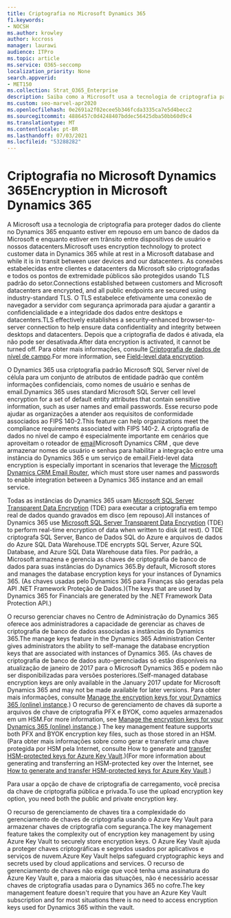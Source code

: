 ```yaml
---
title: Criptografia no Microsoft Dynamics 365
f1.keywords:
- NOCSH
ms.author: krowley
author: kccross
manager: laurawi
audience: ITPro
ms.topic: article
ms.service: O365-seccomp
localization_priority: None
search.appverid:
- MET150
ms.collection: Strat_O365_Enterprise
description: Saiba como a Microsoft usa a tecnologia de criptografia para proteger os dados do cliente no Microsoft Dynamics 365 enquanto estiver em repouso em um banco de dados da Microsoft e em trânsito.
ms.custom: seo-marvel-apr2020
ms.openlocfilehash: 0e2691a2f02ecee5b346fcda3335ca7e5d4becc2
ms.sourcegitcommit: 4886457c0d4248407bddec56425dba50bb60d9c4
ms.translationtype: MT
ms.contentlocale: pt-BR
ms.lasthandoff: 07/03/2021
ms.locfileid: "53288282"
---
```

# <a name="encryption-in-microsoft-dynamics-365"></a><span data-ttu-id="22f57-103">Criptografia no Microsoft Dynamics 365</span><span class="sxs-lookup"><span data-stu-id="22f57-103">Encryption in Microsoft Dynamics 365</span></span>

<span data-ttu-id="22f57-104">A Microsoft usa a tecnologia de criptografia para proteger dados do cliente no Dynamics 365 enquanto estiver em repouso em um banco de dados da Microsoft e enquanto estiver em trânsito entre dispositivos de usuário e nossos datacenters.</span><span class="sxs-lookup"><span data-stu-id="22f57-104">Microsoft uses encryption technology to protect customer data in Dynamics 365 while at rest in a Microsoft database and while it is in transit between user devices and our datacenters.</span></span> <span data-ttu-id="22f57-105">As conexões estabelecidas entre clientes e datacenters da Microsoft são criptografadas e todos os pontos de extremidade públicos são protegidos usando TLS padrão do setor.</span><span class="sxs-lookup"><span data-stu-id="22f57-105">Connections established between customers and Microsoft datacenters are encrypted, and all public endpoints are secured using industry-standard TLS.</span></span> <span data-ttu-id="22f57-106">O TLS estabelece efetivamente uma conexão de navegador a servidor com segurança aprimorada para ajudar a garantir a confidencialidade e a integridade dos dados entre desktops e datacenters.</span><span class="sxs-lookup"><span data-stu-id="22f57-106">TLS effectively establishes a security-enhanced browser-to-server connection to help ensure data confidentiality and integrity between desktops and datacenters.</span></span> <span data-ttu-id="22f57-107">Depois que a criptografia de dados é ativada, ela não pode ser desativada.</span><span class="sxs-lookup"><span data-stu-id="22f57-107">After data encryption is activated, it cannot be turned off.</span></span> <span data-ttu-id="22f57-108">Para obter mais informações, consulte [Criptografia de dados de nível de campo](/previous-versions/dynamicscrm-2016/developers-guide/dn481562(v=crm.8)).</span><span class="sxs-lookup"><span data-stu-id="22f57-108">For more information, see [Field-level data encryption](/previous-versions/dynamicscrm-2016/developers-guide/dn481562(v=crm.8)).</span></span>

<span data-ttu-id="22f57-109">O Dynamics 365 usa criptografia padrão Microsoft SQL Server nível de célula para um conjunto de atributos de entidade padrão que contêm informações confidenciais, como nomes de usuário e senhas de email.</span><span class="sxs-lookup"><span data-stu-id="22f57-109">Dynamics 365 uses standard Microsoft SQL Server cell level encryption for a set of default entity attributes that contain sensitive information, such as user names and email passwords.</span></span> <span data-ttu-id="22f57-110">Esse recurso pode ajudar as organizações a atender aos requisitos de conformidade associados ao FIPS 140-2.</span><span class="sxs-lookup"><span data-stu-id="22f57-110">This feature can help organizations meet the compliance requirements associated with FIPS 140-2.</span></span> <span data-ttu-id="22f57-111">A criptografia de dados no nível de campo é especialmente importante em cenários que aproveitam o roteador de [email](/previous-versions/dynamicscrm-2016/administering-dynamics-365/hh699800(v=crm.8))Microsoft Dynamics CRM , que deve armazenar nomes de usuário e senhas para habilitar a integração entre uma instância do Dynamics 365 e um serviço de email.</span><span class="sxs-lookup"><span data-stu-id="22f57-111">Field-level data encryption is especially important in scenarios that leverage the [Microsoft Dynamics CRM Email Router](/previous-versions/dynamicscrm-2016/administering-dynamics-365/hh699800(v=crm.8)), which must store user names and passwords to enable integration between a Dynamics 365 instance and an email service.</span></span>

<span data-ttu-id="22f57-112">Todas as instâncias do Dynamics 365 usam [Microsoft SQL Server Transparent Data Encryption](/sql/relational-databases/security/encryption/transparent-data-encryption) (TDE) para executar a criptografia em tempo real de dados quando gravados em disco (em repouso).</span><span class="sxs-lookup"><span data-stu-id="22f57-112">All instances of Dynamics 365 use [Microsoft SQL Server Transparent Data Encryption](/sql/relational-databases/security/encryption/transparent-data-encryption) (TDE) to perform real-time encryption of data when written to disk (at rest).</span></span> <span data-ttu-id="22f57-113">O TDE criptografa SQL Server, Banco de Dados SQL do Azure e arquivos de dados do Azure SQL Data Warehouse.</span><span class="sxs-lookup"><span data-stu-id="22f57-113">TDE encrypts SQL Server, Azure SQL Database, and Azure SQL Data Warehouse data files.</span></span> <span data-ttu-id="22f57-114">Por padrão, a Microsoft armazena e gerencia as chaves de criptografia de banco de dados para suas instâncias do Dynamics 365.</span><span class="sxs-lookup"><span data-stu-id="22f57-114">By default, Microsoft stores and manages the database encryption keys for your instances of Dynamics 365.</span></span> <span data-ttu-id="22f57-115">(As chaves usadas pelo Dynamics 365 para Finanças são geradas pela API .NET Framework Proteção de Dados.)</span><span class="sxs-lookup"><span data-stu-id="22f57-115">(The keys that are used by Dynamics 365 for Financials are generated by the .NET Framework Data Protection API.)</span></span>

<span data-ttu-id="22f57-116">O recurso gerenciar chaves no Centro de Administração do Dynamics 365 oferece aos administradores a capacidade de gerenciar as chaves de criptografia de banco de dados associadas a instâncias do Dynamics 365.</span><span class="sxs-lookup"><span data-stu-id="22f57-116">The manage keys feature in the Dynamics 365 Administration Center gives administrators the ability to self-manage the database encryption keys that are associated with instances of Dynamics 365.</span></span> <span data-ttu-id="22f57-117">(As chaves de criptografia de banco de dados auto-gerenciadas só estão disponíveis na atualização de janeiro de 2017 para o Microsoft Dynamics 365 e podem não ser disponibilizadas para versões posteriores.</span><span class="sxs-lookup"><span data-stu-id="22f57-117">(Self-managed database encryption keys are only available in the January 2017 update for Microsoft Dynamics 365 and may not be made available for later versions.</span></span> <span data-ttu-id="22f57-118">Para obter mais informações, consulte [Manage the encryption keys for your Dynamics 365 (online) instance](/dynamics365/customer-engagement/admin/manage-encryption-keys-instance).) O recurso de gerenciamento de chaves dá suporte a arquivos de chave de criptografia PFX e BYOK, como aqueles armazenados em um HSM.</span><span class="sxs-lookup"><span data-stu-id="22f57-118">For more information, see [Manage the encryption keys for your Dynamics 365 (online) instance](/dynamics365/customer-engagement/admin/manage-encryption-keys-instance).) The key management feature supports both PFX and BYOK encryption key files, such as those stored in an HSM.</span></span> <span data-ttu-id="22f57-119">(Para obter mais informações sobre como gerar e transferir uma chave protegida por HSM pela Internet, consulte How to generate and [transfer HSM-protected keys for Azure Key Vault](/azure/key-vault/key-vault-hsm-protected-keys).)</span><span class="sxs-lookup"><span data-stu-id="22f57-119">(For more information about generating and transferring an HSM-protected key over the Internet, see [How to generate and transfer HSM-protected keys for Azure Key Vault](/azure/key-vault/key-vault-hsm-protected-keys).)</span></span>

<span data-ttu-id="22f57-120">Para usar a opção de chave de criptografia de carregamento, você precisa da chave de criptografia pública e privada.</span><span class="sxs-lookup"><span data-stu-id="22f57-120">To use the upload encryption key option, you need both the public and private encryption key.</span></span>

<span data-ttu-id="22f57-121">O recurso de gerenciamento de chaves tira a complexidade do gerenciamento de chaves de criptografia usando o Azure Key Vault para armazenar chaves de criptografia com segurança.</span><span class="sxs-lookup"><span data-stu-id="22f57-121">The key management feature takes the complexity out of encryption key management by using Azure Key Vault to securely store encryption keys.</span></span> <span data-ttu-id="22f57-122">O Azure Key Vault ajuda a proteger chaves criptográficas e segredos usados por aplicativos e serviços de nuvem.</span><span class="sxs-lookup"><span data-stu-id="22f57-122">Azure Key Vault helps safeguard cryptographic keys and secrets used by cloud applications and services.</span></span> <span data-ttu-id="22f57-123">O recurso de gerenciamento de chaves não exige que você tenha uma assinatura do Azure Key Vault e, para a maioria das situações, não é necessário acessar chaves de criptografia usadas para o Dynamics 365 no cofre.</span><span class="sxs-lookup"><span data-stu-id="22f57-123">The key management feature doesn't require that you have an Azure Key Vault subscription and for most situations there is no need to access encryption keys used for Dynamics 365 within the vault.</span></span>